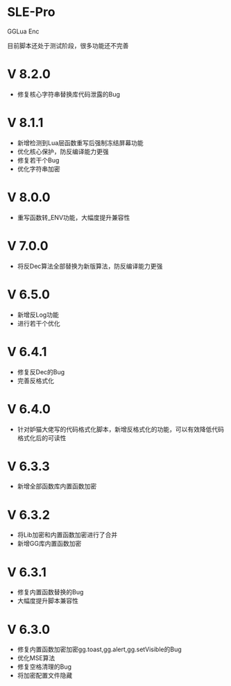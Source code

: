 # SLE-Pro
GGLua Enc

目前脚本还处于测试阶段，很多功能还不完善

# V 8.2.0
  - 修复核心字符串替换库代码泄露的Bug

# V 8.1.1
  - 新增检测到Lua层函数重写后强制冻结屏幕功能
  - 优化核心保护，防反编译能力更强
  - 修复若干个Bug
  - 优化字符串加密

# V 8.0.0
  - 重写函数转_ENV功能，大幅度提升兼容性

# V 7.0.0
  - 将反Dec算法全部替换为新版算法，防反编译能力更强

# V 6.5.0
  - 新增反Log功能
  - 进行若干个优化

# V 6.4.1
  - 修复反Dec的Bug
  - 完善反格式化

# V 6.4.0
  - 针对妒猫大佬写的代码格式化脚本，新增反格式化的功能，可以有效降低代码格式化后的可读性

# V 6.3.3
  - 新增全部函数库内置函数加密

# V 6.3.2
  - 将Lib加密和内置函数加密进行了合并
  - 新增GG库内置函数加密

# V 6.3.1
  - 修复内置函数替换的Bug
  - 大幅度提升脚本兼容性

# V 6.3.0
  - 修复内置函数加密加密gg.toast,gg.alert,gg.setVisible的Bug
  - 优化MSE算法
  - 修复空格清理的Bug
  - 将加密配置文件隐藏
